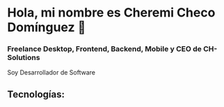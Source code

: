 # Hola, mi nombre es Cheremi Checo Domínguez 👋
### Freelance Desktop, Frontend, Backend, Mobile y CEO de CH-Solutions

Soy Desarrollador de Software

## Tecnologías:
<!--
**arcanus47/arcanus47** is a ✨ _special_ ✨ repository because its `README.md` (this file) appears on your GitHub profile.

Here are some ideas to get you started:

- 🔭 I’m currently working on ...
- 🌱 I’m currently learning ...
- 👯 I’m looking to collaborate on ...
- 🤔 I’m looking for help with ...
- 💬 Ask me about ...
- 📫 How to reach me: ...
- 😄 Pronouns: ...
- ⚡ Fun fact: ...
-->
